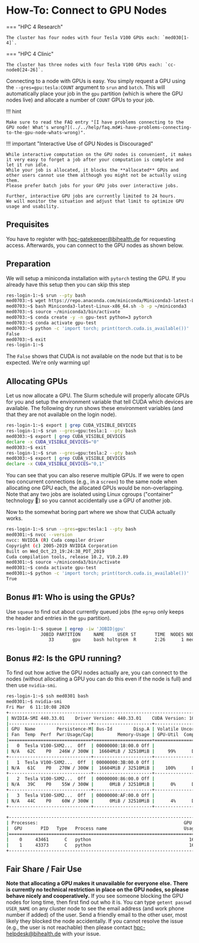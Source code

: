 # How-To: Connect to GPU Nodes

=== "HPC 4 Research"

    The cluster has four nodes with four Tesla V100 GPUs each: `med030[1-4]`.

=== "HPC 4 Clinic"

    The cluster has three nodes with four Tesla V100 GPUs each: `cc-node0[24-26]`.

Connecting to a node with GPUs is easy.
You simply request a GPU using the `--gres=gpu:tesla:COUNT` argument to `srun` and `batch`.
This will automatically place your job in the `gpu` partition (which is where the GPU nodes live) and allocate a number of `COUNT` GPUs to your job.

!!! hint

    Make sure to read the FAQ entry "[I have problems connecting to the GPU node! What's wrong?](../../help/faq.md#i-have-problems-connecting-to-the-gpu-node-whats-wrong)".

!!! important "Interactive Use of GPU Nodes is Discouraged"

    While interactive computation on the GPU nodes is convenient, it makes it very easy to forget a job after your computation is complete and let it run idle.
    While your job is allocated, it blocks the **allocated** GPUs and other users cannot use them although you might not be actually using them.
    Please prefer batch jobs for your GPU jobs over interactive jobs.

    Further, interactive GPU jobs are currently limited to 24 hours.
    We will monitor the situation and adjust that limit to optimize GPU usage and usability.

## Prequisites

You have to register with [hpc-gatekeeper@bihealth.de](mailto:hpc-gatekeeper@bihealth.de) for requesting access.
Afterwards, you can connect to the GPU nodes as shown below.

## Preparation

We will setup a miniconda installation with `pytorch` testing the GPU.
If you already have this setup then you can skip this step

```bash
res-login-1:~$ srun --pty bash
med0703:~$ wget https://repo.anaconda.com/miniconda/Miniconda3-latest-Linux-x86_64.sh
med0703:~$ bash Miniconda3-latest-Linux-x86_64.sh -b -p ~/miniconda3
med0703:~$ source ~/miniconda3/bin/activate
med0703:~$ conda create -y -n gpu-test python=3 pytorch
med0703:~$ conda activate gpu-test
med0703:~$ python -c 'import torch; print(torch.cuda.is_available())'
False
med0703:~$ exit
res-login-1:~$
```

The `False` shows that CUDA is not available on the node but that is to be expected.
We're only warming up!

## Allocating GPUs

Let us now allocate a GPU.
The Slurm schedule will properly allocate GPUs for you and setup the environment variable that tell CUDA which devices are available.
The following dry run shows these environment variables (and that they are not available on the login node).

```bash
res-login-1:~$ export | grep CUDA_VISIBLE_DEVICES
res-login-1:~$ srun --gres=gpu:tesla:1 --pty bash
med0303:~$ export | grep CUDA_VISIBLE_DEVICES
declare -x CUDA_VISIBLE_DEVICES="0"
med0303:~$ exit
res-login-1:~$ srun --gres=gpu:tesla:2 --pty bash
med0303:~$ export | grep CUDA_VISIBLE_DEVICES
declare -x CUDA_VISIBLE_DEVICES="0,1"
```

You can see that you can also reserve multiple GPUs.
If we were to open two concurrent connections (e.g., in a `screen`) to the same node when allocating one GPU each, the allocated GPUs would be non-overlapping.
Note that any two jobs are isolated using Linux cgroups ("container" technology 🚀) so you cannot accidentally use a GPU of another job.

Now to the somewhat boring part where we show that CUDA actually works.

```bash
res-login-1:~$ srun --gres=gpu:tesla:1 --pty bash
med0301:~$ nvcc --version
nvcc: NVIDIA (R) Cuda compiler driver
Copyright (c) 2005-2019 NVIDIA Corporation
Built on Wed_Oct_23_19:24:38_PDT_2019
Cuda compilation tools, release 10.2, V10.2.89
med0301:~$ source ~/miniconda3/bin/activate
med0301:~$ conda activate gpu-test
med0301:~$ python -c 'import torch; print(torch.cuda.is_available())'
True
```

## Bonus #1: Who is using the GPUs?

Use `squeue` to find out about currently queued jobs (the `egrep` only keeps the header and entries in the `gpu` partition).

```bash
res-login-1:~$ squeue | egrep -iw 'JOBID|gpu'
             JOBID PARTITION     NAME     USER ST       TIME  NODES NODELIST(REASON)
                33       gpu     bash holtgrem  R       2:26      1 med0301
```

## Bonus #2: Is the GPU running?

To find out how active the GPU nodes actually are, you can connect to the nodes (without allocating a GPU you can do this even if the node is full) and then use `nvidia-smi`.

```bash
res-login-1:~$ ssh med0301 bash
med0301:~$ nvidia-smi
Fri Mar  6 11:10:08 2020
+-----------------------------------------------------------------------------+
| NVIDIA-SMI 440.33.01    Driver Version: 440.33.01    CUDA Version: 10.2     |
|-------------------------------+----------------------+----------------------+
| GPU  Name        Persistence-M| Bus-Id        Disp.A | Volatile Uncorr. ECC |
| Fan  Temp  Perf  Pwr:Usage/Cap|         Memory-Usage | GPU-Util  Compute M. |
|===============================+======================+======================|
|   0  Tesla V100-SXM2...  Off  | 00000000:18:00.0 Off |                    0 |
| N/A   62C    P0   246W / 300W |  16604MiB / 32510MiB |     99%      Default |
+-------------------------------+----------------------+----------------------+
|   1  Tesla V100-SXM2...  Off  | 00000000:3B:00.0 Off |                    0 |
| N/A   61C    P0   270W / 300W |  16604MiB / 32510MiB |    100%      Default |
+-------------------------------+----------------------+----------------------+
|   2  Tesla V100-SXM2...  Off  | 00000000:86:00.0 Off |                    0 |
| N/A   39C    P0    55W / 300W |      0MiB / 32510MiB |      0%      Default |
+-------------------------------+----------------------+----------------------+
|   3  Tesla V100-SXM2...  Off  | 00000000:AF:00.0 Off |                    0 |
| N/A   44C    P0    60W / 300W |      0MiB / 32510MiB |      4%      Default |
+-------------------------------+----------------------+----------------------+
                                                                               
+-----------------------------------------------------------------------------+
| Processes:                                                       GPU Memory |
|  GPU       PID   Type   Process name                             Usage      |
|=============================================================================|
|    0     43461      C   python                                     16593MiB |
|    1     43373      C   python                                     16593MiB |
+-----------------------------------------------------------------------------+
```

## Fair Share / Fair Use

**Note that allocating a GPU makes it unavailable for everyone else.**
**There is currently no technical restriction in place on the GPU nodes, so please behave nicely and cooperatively.**
If you see someone blocking the GPU nodes for long time, then first find out who it is.
You can type `getent passwd USER_NAME` on any cluster node to see the email address (and work phone number if added) of the user.
Send a friendly email to the other user, most likely they blocked the node accidentally.
If you cannot resolve the issue (e.g., the user is not reachable) then please contact hpc-helpdesk@bihealth.de with your issue.

